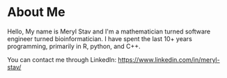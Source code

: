 # About Me

Hello, My name is Meryl Stav and I'm a mathematician turned software engineer turned bioinformatician.
I have spent the last 10+ years programming, primarily in R, python, and C++.

You can contact me through LinkedIn: https://www.linkedin.com/in/meryl-stav/
